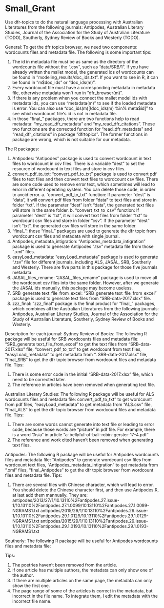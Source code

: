 # Small_Grant
Use dfr-topics to do the natural language processing with Australian Literatures from the following journals: Antipodes, Australian Literary Studies, Journal of the Association for the Study of Australian Literature (TODO), Southerly, Sydney Review of Books and Westerly (TODO).



General:
To get the dfr topics browser, we need two components: wordcounts files and metadata file. The following is some important tips:
1.	The id in metadata file must be as same as the directory of the wordcounts file without the “.csv”, such as “data/SRB/1”. If you have already written the mallet model, the generated ids of wordcounts can be found in “modeling_results/doc_ids.txt”. If you want to see in R, it can be found in “m$doc_ids” or “doc_ids(m)”.
2.	Every wordcount file must have a corresponding metadata in metadata file, otherwise metadata won't run in “dfr_browser(m)”.
3.	If there is any problem when you connect the mallet model ids with metadata ids, you can use “metadata(m)” to see if the loaded metadata is error. You can also use “doc_ids(m)[!doc_ids(m) %in% meta$id]” to see which wordcount file's id is not in metadata file.
4.	In those “final_” packages, there are two functions help to read metadata: “my_read_dfr_metadata” and “my_read_dfr_citations”. These two functions are the corrected function for “read_dfr_metadata” and “read_dfr_citations” in package “dfrtopics”. The former functions in package are wrong, which is not suitable for our metadata.



The R packages:
1.	Antipodes: “Antipodes” package is used to convert wordcount in text files to wordcount in csv files. There is a variable “dest” to set the resource of wordcount in text files and store in csv files.
2.	convert_pdf_to_txt: “convert_pdf_to_txt” package is used to convert pdf files to text files and then convert text files to wordcount csv files. There are some code used to remove error text, which sometimes will lead to error in different operating system. You can delete those code, in order to avoid error.
a.	“convert_pdf_to_txt” function: If parameter “dest” is “data”, it will convert pdf files from folder “data” to text files and store in folder “txt”. If the parameter “dest” isn’t “data”, the generated text files will store in the same folder.
b.	“convert_txt_to_csv” function: If parameter “dest” is “txt”, it will convert text files from folder “txt” to wordcount csv files and store in folder “csv”. If the parameter “dest” isn’t “txt”, the generated csv files will store in the same folder.
3.	“final_”: those “final_” packages are used to generate the dfr topic from wordcount csv files and metadata with single journal.
4.	Antipodes_metadata_intigration: “Antipodes_metadata_intigration” package is used to generate Antipodes “.tsv” metadata file from those “.xml” files.
5.	easyLoad_metadata: “easyLoad_metadata” package is used to generate “.tsv” file for different journals, including ALS, JASAL, SRB, Southerly and Westerly. There are five parts in this package for those five journals metadata.
6.	JASAL_files_rename: “JASAL_files_rename” package is used to move all the wordcount csv files into the same folder. However, after we generate the JASAL ids manually, this package may become useless.
7.	SRB_generate text_file_from_excel: “SRB_generate text_file_from_excel” package is used to generate text files from “SRB-data-2017.xlsx” file.
8.	zzz_final: “zzz_final” package is the final product for “final_” packages, which combines all the Australian Literatures from the following journals: Antipodes, Australian Literary Studies, Journal of the Association for the Study of Australian Literature, Southerly, Sydney Review of Books and Westerly.



Description for each journal:
Sydney Review of Books:
The following R package will be useful for SRB wordcounts files and metadata file:
“SRB_generate text_file_from_excel” to get the text files from “SRB-data-2017.xlsx” file, “convert_pdf_to_txt” to get wordcount from text files, “easyLoad_metadata” to get metadata from “. SRB-data-2017.xlsx” file, “final_SRB” to get the dfr topic browser from wordcount files and metadata file.
Tips:
1.	There is some error code in the initial “SRB-data-2017.xlsx” file, which need to be corrected later.
2.	The reference in articles have been removed when generating text file.



Australian Literary Studies:
The following R package will be useful for ALS wordcounts files and metadata file:
convert_pdf_to_txt” to get wordcount from pdf files, “easyLoad_metadata” to get metadata from “ALS.csv” file, “final_ALS” to get the dfr topic browser from wordcount files and metadata file.
Tips:
1.	There are some words cannot generate into text file or leading to error code, because those words are “picture” in pdf file. For example, there is a word “Asia” in article “a-bellyful-of-bali-robin-gerster-17-4.pdf”
2.	The reference and work cited haven’t been removed when generating text files.



Antipodes:
The following R package will be useful for Antipodes wordcounts files and metadata file:
“Antipodes” to generate wordcount csv files from wordcount text files, “Antipodes_metadata_intigration” to get metadata from “.xml” files, “final_Antipodes” to get the dfr topic browser from wordcount files and metadata file.
Tips:
1.	There are several files with Chinese character, which will lead to error. You should delete the Chinese character first, and then use Antipodes.R, at last add them mannually. They are:
antipodes/2013/27/1/10.13110%2Fantipodes.27.issue-1/10.13110%2Fantipodes.27.1.0099/10.13110%2Fantipodes.27.1.0099-NGRAMS1.txt
antipodes/2015/29/1/10.13110%2Fantipodes.29.issue-1/10.13110%2Fantipodes.29.1.0129/10.13110%2Fantipodes.29.1.0129-NGRAMS1.txt
antipodes/2015/29/1/10.13110%2Fantipodes.29.issue-1/10.13110%2Fantipodes.29.1.0193/10.13110%2Fantipodes.29.1.0193-NGRAMS1.txt



Southerly:
The following R package will be useful for Antipodes wordcounts files and metadata file:

Tips:
1.	The poetries haven’t been removed from the article.
2.	If one article has multiple authors, the metadata can only show one of the author.
3.	If there are multiple articles on the same page, the metadata can only show the first one.
4.	The page range of some of the articles is correct in the metadata, but incorrect in the file name. To integrate them, I edit the metadata with the incorrect file name.
